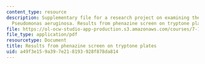 ```yaml
---
content_type: resource
description: Supplementary file for a research project on examining the biology of
  Pseudomonas aeruginosa. Results from phenazine screen on tryptone plates.
file: https://ol-ocw-studio-app-production.s3.amazonaws.com/courses/7-13-experimental-microbial-genetics-fall-2008/a49f3e159a397e218193928f878da814_MIT7_13f08_lab25_PhenazineScreen.pdf
file_type: application/pdf
resourcetype: Document
title: Results from phenazine screen on tryptone plates
uid: a49f3e15-9a39-7e21-8193-928f878da814
---
```


